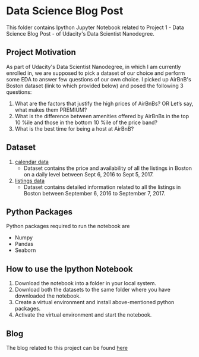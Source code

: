 # Data Science Blog Post
This folder contains Ipython Jupyter Notebook related to Project 1 - Data Science Blog Post - of Udacity's Data Scientist Nanodegree.

## Project Motivation
As part of Udacity's Data Scientist Nanodegree, in which I am currently enrolled in, we are supposed to pick a dataset of our choice and perform some EDA to answer few questions of our own choice. I picked up AirBnB's Boston dataset (link to which provided below) and posed the following 3 questions:
1. What are the factors that justify the high prices of AirBnBs? OR Let’s say, what makes them PREMIUM?
2. What is the difference between amenities offered by AirBnBs in the top 10 %ile and those in the bottom 10 %ile of the price band?
3. What is the best time for being a host at AirBnB?

## Dataset
1. [calendar data](https://www.kaggle.com/airbnb/boston?select=calendar.csv)
    - Dataset contains the price and availability of all the listings in Boston on a daily level between Sept 6, 2016 to Sept 5, 2017.
2. [listings data](https://www.kaggle.com/airbnb/boston?select=listings.csv)
    - Dataset contains detailed information related to all the listings in Boston between September 6, 2016 to September 7, 2017.

## Python Packages
Python packages required to run the notebook are
- Numpy
- Pandas
- Seaborn

## How to use the Ipython Notebook 
1. Download the notebook into a folder in your local system.
2. Download both the datasets to the same folder where you have downloaded the notebook.
3. Create a virtual environment and install above-mentioned python packages.
4. Activate the virtual environment and start the notebook.

## Blog
The blog related to this project can be found [here](https://medium.com/@vaibhavgupta.1apr/looking-to-invest-in-airbnb-real-estate-in-boston-give-this-article-and-data-science-a-chance-to-1108202fc49d)
